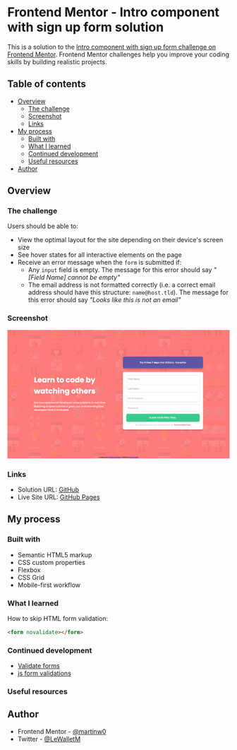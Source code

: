 # Frontend Mentor - Intro component with sign up form solution

This is a solution to the [Intro component with sign up form challenge on Frontend Mentor](https://www.frontendmentor.io/challenges/intro-component-with-signup-form-5cf91bd49edda32581d28fd1). Frontend Mentor challenges help you improve your coding skills by building realistic projects.

## Table of contents

- [Overview](#overview)
  - [The challenge](#the-challenge)
  - [Screenshot](#screenshot)
  - [Links](#links)
- [My process](#my-process)
  - [Built with](#built-with)
  - [What I learned](#what-i-learned)
  - [Continued development](#continued-development)
  - [Useful resources](#useful-resources)
- [Author](#author)

## Overview

### The challenge

Users should be able to:

- View the optimal layout for the site depending on their device's screen size
- See hover states for all interactive elements on the page
- Receive an error message when the `form` is submitted if:
  - Any `input` field is empty. The message for this error should say *"[Field Name] cannot be empty"*
  - The email address is not formatted correctly (i.e. a correct email address should have this structure: `name@host.tld`). The message for this error should say *"Looks like this is not an email"*

### Screenshot

![Screenshot](./screenshot.png)

### Links

- Solution URL: [GitHub](https://github.com/martinw0/sign-up-form)
- Live Site URL: [GitHub Pages](https://martinw0.github.io/sign-up-form/)

## My process

### Built with

- Semantic HTML5 markup
- CSS custom properties
- Flexbox
- CSS Grid
- Mobile-first workflow

### What I learned

How to skip HTML form validation:

```html
<form novalidate></form>
```

### Continued development

- [Validate forms](https://developer.mozilla.org/fr/docs/Learn/Forms/Form_validation)
- [js form validations](https://www.w3schools.com/js/js_validation.asp)

### Useful resources

## Author

- Frontend Mentor - [@martinw0](https://www.frontendmentor.io/profile/martinw0)
- Twitter - [@LeWalletM](https://www.twitter.com/LeWalletM)
